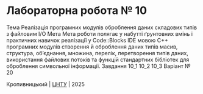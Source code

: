 ﻿# Лабораторна робота № 10

Тема
Реалізація програмних модулів оброблення даних складових типів з файловим I/O
Мета
Мета роботи  полягає у набутті ґрунтовних вмінь і практичних навичок реалізації у Code::Blocks IDE мовою С++ програмних модулів створення й оброблення даних типів масив, структура, об’єднання, множина, перелік, перетворення типів даних, використання файлових потоків та функцій стандартних бібліотек для оброблення символьної інформації.
Завдання
10_1 10_2 10_3
Варіант № 
20

Кропивницький | <a href="http://www.kntu.kr.ua/">ЦНТУ</a> | 2025